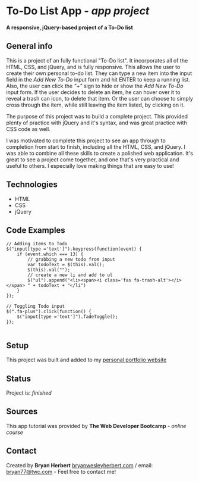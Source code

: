 # To-Do List App - *app project*
**A responsive, jQuery-based project of a To-Do list**

## General info

This is a project of an fully functional "To-Do list".  It incorporates all of the HTML, CSS, and jQuery, and is fully responsive.  This allows the user to create their own personal to-do list.  They can type a new item into the input field in the *Add New To-Do* input form and hit ENTER to keep a running list.  Also, the user can click the *"+"* sign to hide or show the *Add New To-Do* input form.  If the user decides to delete an item, he can hover over it to reveal a trash can icon, to delete that item.  Or the user can choose to simply cross through the item, while still leaving the item listed, by clicking on it.

The purpose of this project was to build a complete project. This provided plenty of practice with jQuery and it's syntax, and was great practice with CSS code as well.

I was motivated to complete this project to see an app through to completion from start to finish, including all the HTML, CSS, and jQuery.  I was able to combine all these skills to create a polished web application.  It's great to see a project come together, and one that's very practical and useful to others. I especially love making things that are easy to use!

## Technologies

- HTML
- CSS
- jQuery


## Code Examples

```
// Adding items to Todo
$("input[type ='text']").keypress(function(event) {
    if (event.which === 13) {
        // grabbing a new todo from input
        var todoText = $(this).val();
        $(this).val("");
        // create a new li and add to ul
        $("ul").append("<li><span><i class='fas fa-trash-alt'></i></span> " + todoText + "</li")
    }
});

// Toggling Todo input
$(".fa-plus").click(function() {
    $("input[type ='text']").fadeToggle();
});
  
```
  
## Setup

This project was built and added to my [personal portfolio website](http://www.bryanwesleyherbert.com/todo-list-project/)

## Status

Project is: *finished*

## Sources

This app tutorial was provided by **The Web Developer Bootcamp** - *online course*

## Contact

Created by **Bryan Herbert** [bryanwesleyherbert.com](http://www.bryanwesleyherbert.com) / email: bryan77@twc.com - Feel free to contact me!




  
  








